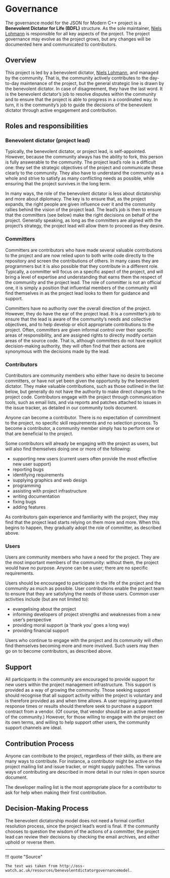 # Governance

The governance model for the JSON for Modern C++ project is a **Benevolent Dictator for Life (BDFL)** structure. As the
sole maintainer, [Niels Lohmann](https://github.com/nlohmann) is responsible for all key aspects of the project. The
project governance may evolve as the project grows, but any changes will be documented here and communicated to
contributors.

## Overview

This project is led by a benevolent dictator, [Niels Lohmann](https://github.com/nlohmann), and managed by the
community. That is, the community actively contributes to the day-to-day maintenance of the project, but the general
strategic line is drawn by the benevolent dictator. In case of disagreement, they have the last word. It is the
benevolent dictator’s job to resolve disputes within the community and to ensure that the project is able to progress in
a coordinated way. In turn, it is the community’s job to guide the decisions of the benevolent dictator through active
engagement and contribution.

## Roles and responsibilities

### Benevolent dictator (project lead)

Typically, the benevolent dictator, or project lead, is self-appointed. However, because the community always has the
ability to fork, this person is fully answerable to the community. The project lead’s role is a difficult one: they set
the strategic objectives of the project and communicate these clearly to the community. They also have to understand the
community as a whole and strive to satisfy as many conflicting needs as possible, while ensuring that the project
survives in the long term.

In many ways, the role of the benevolent dictator is less about dictatorship and more about diplomacy. The key is to
ensure that, as the project expands, the right people are given influence over it and the community rallies behind the
vision of the project lead. The lead’s job is then to ensure that the committers (see below) make the right decisions on
behalf of the project. Generally speaking, as long as the committers are aligned with the project’s strategy, the
project lead will allow them to proceed as they desire.

### Committers

Committers are contributors who have made several valuable contributions to the project and are now relied upon to both
write code directly to the repository and screen the contributions of others. In many cases they are programmers but it
is also possible that they contribute in a different role. Typically, a committer will focus on a specific aspect of the
project, and will bring a level of expertise and understanding that earns them the respect of the community and the
project lead. The role of committer is not an official one, it is simply a position that influential members of the
community will find themselves in as the project lead looks to them for guidance and support.

Committers have no authority over the overall direction of the project. However, they do have the ear of the project
lead. It is a committer’s job to ensure that the lead is aware of the community’s needs and collective objectives, and
to help develop or elicit appropriate contributions to the project. Often, committers are given informal control over
their specific areas of responsibility, and are assigned rights to directly modify certain areas of the source code.
That is, although committers do not have explicit decision-making authority, they will often find that their actions are
synonymous with the decisions made by the lead.

### Contributors

Contributors are community members who either have no desire to become committers, or have not yet been given the
opportunity by the benevolent dictator. They make valuable contributions, such as those outlined in the list below, but
generally do not have the authority to make direct changes to the project code. Contributors engage with the project
through communication tools, such as email lists, and via reports and patches attached to issues in the issue tracker,
as detailed in our community tools document.

Anyone can become a contributor. There is no expectation of commitment to the project, no specific skill requirements
and no selection process. To become a contributor, a community member simply has to perform one or  that are
beneficial to the project.

Some contributors will already be engaging with the project as users, but will also find themselves doing one or more of
the following:

- supporting new users (current users often provide the most effective new user support)
- reporting bugs
- identifying requirements
- supplying graphics and web design
- programming
- assisting with project infrastructure
- writing documentation
- fixing bugs
- adding features

As contributors gain experience and familiarity with the project, they may find that the project lead starts relying on
them more and more. When this begins to happen, they gradually adopt the role of committer, as described above.

### Users

Users are community members who have a need for the project. They are the most important members of the community:
without them, the project would have no purpose. Anyone can be a user; there are no specific requirements.

Users should be encouraged to participate in the life of the project and the community as much as possible. User
contributions enable the project team to ensure that they are satisfying the needs of those users. Common user
activities include (but are not limited to):

- evangelising about the project
- informing developers of project strengths and weaknesses from a new user’s perspective
- providing moral support (a ‘thank you’ goes a long way)
- providing financial support

Users who continue to engage with the project and its community will often find themselves becoming more and more
involved. Such users may then go on to become contributors, as described above.

## Support

All participants in the community are encouraged to provide support for new users within the project management
infrastructure. This support is provided as a way of growing the community. Those seeking support should recognise that
all support activity within the project is voluntary and is therefore provided as and when time allows. A user requiring
guaranteed response times or results should therefore seek to purchase a support contract from a vendor. (Of course,
that vendor should be an active member of the community.) However, for those willing to engage with the project on its
own terms, and willing to help support other users, the community support channels are ideal.

## Contribution Process

Anyone can contribute to the project, regardless of their skills, as there are many ways to contribute. For instance, a
contributor might be active on the project mailing list and issue tracker, or might supply patches. The various ways of
contributing are described in more detail in our roles in open source document.

The developer mailing list is the most appropriate place for a contributor to ask for help when making their first
contribution.

## Decision-Making Process

The benevolent dictatorship model does not need a formal conflict resolution process, since the project lead’s word is
final. If the community chooses to question the wisdom of the actions of a committer, the project lead can review their
decisions by checking the email archives, and either uphold or reverse them.

---

!!! quote "Source"

    The text was taken from http://oss-watch.ac.uk/resources/benevolentdictatorgovernancemodel.
